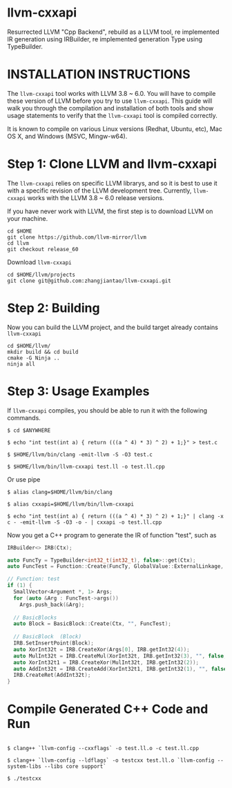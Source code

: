 llvm-cxxapi
========

Resurrected LLVM "Cpp Backend", rebuild as a LLVM tool, re implemented IR generation using IRBuilder, re implemented generation Type using TypeBuilder.

INSTALLATION INSTRUCTIONS
=========================

The `llvm-cxxapi` tool works with LLVM 3.8 ~ 6.0. You will have to compile these version of LLVM before you try to use `llvm-cxxapi`. This guide will walk you through the compilation and installation of both tools and show usage statements to verify that the `llvm-cxxapi` tool is compiled correctly.

It is known to compile on various Linux versions (Redhat, Ubuntu, etc), Mac OS X, and Windows (MSVC, Mingw-w64).

Step 1: Clone LLVM and llvm-cxxapi
=======================

The `llvm-cxxapi` relies on specific LLVM librarys, and so it is best to use it with a specific revision of the LLVM development tree. Currently, `llvm-cxxapi` works with the LLVM 3.8 ~ 6.0 release versions.

If you have never work with LLVM, the first step is to download LLVM on your machine.

    cd $HOME
    git clone https://github.com/llvm-mirror/llvm
    cd llvm
    git checkout release_60

Download `llvm-cxxapi`

    cd $HOME/llvm/projects
    git clone git@github.com:zhangjiantao/llvm-cxxapi.git

Step 2: Building
==========================

Now you can build the LLVM project, and the build target already contains `llvm-cxxapi`

    cd $HOME/llvm/
    mkdir build && cd build
    cmake -G Ninja ..
    ninja all

Step 3: Usage Examples
======================

If `llvm-cxxapi` compiles, you should be able to run it with the following commands.

```
$ cd $ANYWHERE

$ echo "int test(int a) { return (((a ^ 4) * 3) ^ 2) + 1;}" > test.c

$ $HOME/llvm/bin/clang -emit-llvm -S -O3 test.c

$ $HOME/llvm/bin/llvm-cxxapi test.ll -o test.ll.cpp
```

Or use pipe

```
$ alias clang=$HOME/llvm/bin/clang

$ alias cxxapi=$HOME/llvm/bin/llvm-cxxapi

$ echo "int test(int a) { return (((a ^ 4) * 3) ^ 2) + 1;}" | clang -x c - -emit-llvm -S -O3 -o - | cxxapi -o test.ll.cpp
```

Now you get a C++ program to generate the IR of function "test", such as

```c++
IRBuilder<> IRB(Ctx);

auto FuncTy = TypeBuilder<int32_t(int32_t), false>::get(Ctx);
auto FuncTest = Function::Create(FuncTy, GlobalValue::ExternalLinkage, "test", M);

// Function: test
if (1) {
  SmallVector<Argument *, 1> Args;
  for (auto &Arg : FuncTest->args())
    Args.push_back(&Arg);
    
  // BasicBlocks
  auto Block = BasicBlock::Create(Ctx, "", FuncTest);
  
  // BasicBlock  (Block)
  IRB.SetInsertPoint(Block);
  auto XorInt32t = IRB.CreateXor(Args[0], IRB.getInt32(4));
  auto MulInt32t = IRB.CreateMul(XorInt32t, IRB.getInt32(3), "", false, true);
  auto XorInt32t1 = IRB.CreateXor(MulInt32t, IRB.getInt32(2));
  auto AddInt32t = IRB.CreateAdd(XorInt32t1, IRB.getInt32(1), "", false, true);
  IRB.CreateRet(AddInt32t);
}
```

Compile Generated C++ Code and Run
================================
```

$ clang++ `llvm-config --cxxflags` -o test.ll.o -c test.ll.cpp

$ clang++ `llvm-config --ldflags` -o testcxx test.ll.o `llvm-config --system-libs --libs core support`

$ ./testcxx
```
